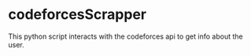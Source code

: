 # codeforcesScrapper
This python script interacts with the codeforces api to get info about the user.
